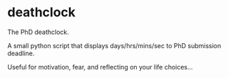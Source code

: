 deathclock
==========

The PhD deathclock.

A small python script that displays days/hrs/mins/sec to PhD submission deadline.

Useful for motivation, fear, and reflecting on your life choices...
